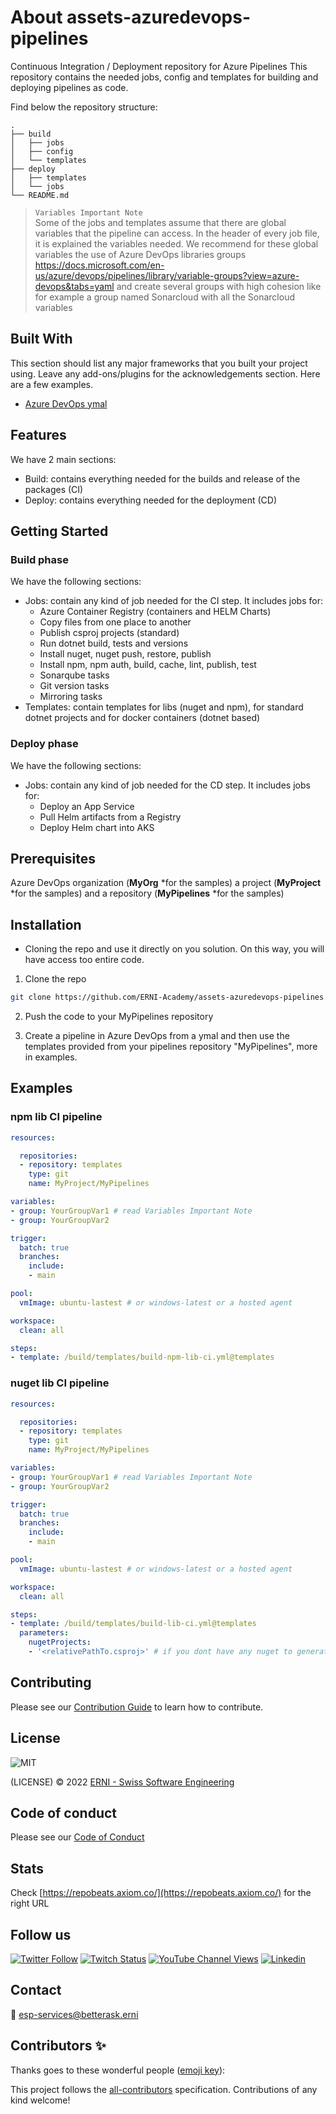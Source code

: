 # About assets-azuredevops-pipelines

Continuous Integration / Deployment repository for Azure Pipelines 
This repository contains the needed jobs, config and templates for building and deploying pipelines as code.

Find below the repository structure:

```
.
├── build
│   ├── jobs
│   ├── config
│   └── templates
├── deploy
│   ├── templates
│   └── jobs
└── README.md
```

> `Variables Important Note`  
> Some of the jobs and templates assume that there are global variables that the pipeline can access. In the header of every job file, it is explained the variables needed. We recommend for these global variables the use of Azure DevOps libraries groups https://docs.microsoft.com/en-us/azure/devops/pipelines/library/variable-groups?view=azure-devops&tabs=yaml and create several groups with high cohesion like for example a group named Sonarcloud with all the Sonarcloud variables

<!-- ALL-CONTRIBUTORS-BADGE:START - Do not remove or modify this section -->
<!-- ALL-CONTRIBUTORS-BADGE:END -->

## Built With

This section should list any major frameworks that you built your project using. Leave any add-ons/plugins for the acknowledgements section. Here are a few examples.

- [Azure DevOps ymal](https://docs.microsoft.com/en-us/azure/devops/pipelines/yaml-schema/?view=azure-pipelines)

## Features

We have 2 main sections:
- Build: contains everything needed for the builds and release of the packages (CI)
- Deploy: contains everything needed for the deployment (CD)

## Getting Started

### Build phase

We have the following sections:
- Jobs: contain any kind of job needed for the CI step. It includes jobs for:
  - Azure Container Registry (containers and HELM Charts)
  - Copy files from one place to another
  - Publish csproj projects (standard)
  - Run dotnet build, tests and versions
  - Install nuget, nuget push, restore, publish
  - Install npm, npm auth, build, cache, lint, publish, test
  - Sonarqube tasks
  - Git version tasks
  - Mirroring tasks
- Templates: contain templates for libs (nuget and npm), for standard dotnet projects and for docker containers (dotnet based)

### Deploy phase

We have the following sections:
- Jobs: contain any kind of job needed for the CD step. It includes jobs for:
  - Deploy an App Service
  - Pull Helm artifacts from a Registry
  - Deploy Helm chart into AKS


## Prerequisites

Azure DevOps organization (<strong>MyOrg</strong> *for the samples) a project (<strong>MyProject</strong> *for the samples) and a repository (<strong>MyPipelines</strong> *for the samples)

## Installation

- Cloning the repo and use it directly on you solution. On this way, you will have access too entire code.

1. Clone the repo
```sh
git clone https://github.com/ERNI-Academy/assets-azuredevops-pipelines.git
```

2. Push the code to your MyPipelines repository

3. Create a pipeline in Azure DevOps from a ymal and then use the templates provided from your pipelines repository "MyPipelines", more in examples.

## Examples

### npm lib CI pipeline

``` yml
resources:

  repositories:
  - repository: templates
    type: git
    name: MyProject/MyPipelines

variables:
- group: YourGroupVar1 # read Variables Important Note
- group: YourGroupVar2

trigger:
  batch: true
  branches:
    include:
    - main

pool:
  vmImage: ubuntu-lastest # or windows-latest or a hosted agent

workspace:
  clean: all

steps:
- template: /build/templates/build-npm-lib-ci.yml@templates

```

### nuget lib CI pipeline

``` yml
resources:

  repositories:
  - repository: templates
    type: git
    name: MyProject/MyPipelines

variables:
- group: YourGroupVar1 # read Variables Important Note
- group: YourGroupVar2

trigger:
  batch: true
  branches:
    include:
    - main

pool:
  vmImage: ubuntu-lastest # or windows-latest or a hosted agent

workspace:
  clean: all

steps:
- template: /build/templates/build-lib-ci.yml@templates
  parameters:
    nugetProjects: 
    - '<relativePathTo.csproj>' # if you dont have any nuget to generate remove param nugetProjects
```

## Contributing

Please see our [Contribution Guide](CONTRIBUTING.md) to learn how to contribute.

## License

![MIT](https://img.shields.io/badge/License-MIT-blue.svg)

(LICENSE) © 2022 [ERNI - Swiss Software Engineering](https://www.betterask.erni)

## Code of conduct

Please see our [Code of Conduct](CODE_OF_CONDUCT.md)

## Stats

Check [https://repobeats.axiom.co/](https://repobeats.axiom.co/) for the right URL

## Follow us

[![Twitter Follow](https://img.shields.io/twitter/follow/ERNI?style=social)](https://www.twitter.com/ERNI)
[![Twitch Status](https://img.shields.io/twitch/status/erni_academy?label=Twitch%20Erni%20Academy&style=social)](https://www.twitch.tv/erni_academy)
[![YouTube Channel Views](https://img.shields.io/youtube/channel/views/UCkdDcxjml85-Ydn7Dc577WQ?label=Youtube%20Erni%20Academy&style=social)](https://www.youtube.com/channel/UCkdDcxjml85-Ydn7Dc577WQ)
[![Linkedin](https://img.shields.io/badge/linkedin-31k-green?style=social&logo=Linkedin)](https://www.linkedin.com/company/erni)

## Contact

📧 [esp-services@betterask.erni](mailto:esp-services@betterask.erni)

## Contributors ✨

Thanks goes to these wonderful people ([emoji key](https://allcontributors.org/docs/en/emoji-key)):

<!-- ALL-CONTRIBUTORS-LIST:START - Do not remove or modify this section -->
<!-- ALL-CONTRIBUTORS-LIST:END -->
This project follows the [all-contributors](https://github.com/all-contributors/all-contributors) specification. Contributions of any kind welcome!
